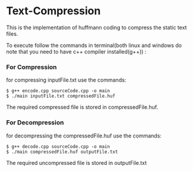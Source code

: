 # Text-Compression
This is the implementation of huffmann coding to compress the static text files.

To execute follow the commands in terminal(both linux and windows do note that you need to have c++ compiler installed(g++)) :

### For Compression
for compressing inputFile.txt use the commands:

    $ g++ encode.cpp sourceCode.cpp -o main
    $ ./main inputFile.txt compressedFile.huf

The required compressed file is stored in compressedFile.huf.

### For Decompression
for decompressing the compressedFile.huf use the commands:

    $ g++ decode.cpp sourceCode.cpp -o main
    $ ./main compressedFile.huf outputFile.txt

The required uncompressed file is stored in outputFile.txt

